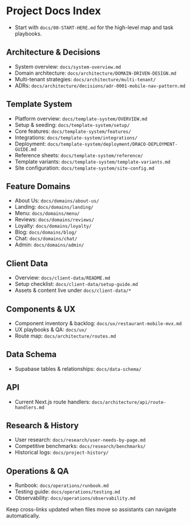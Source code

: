 # Project Docs Index

- Start with `docs/00-START-HERE.md` for the high-level map and task playbooks.

## Architecture & Decisions
- System overview: `docs/system-overview.md`
- Domain architecture: `docs/architecture/DOMAIN-DRIVEN-DESIGN.md`
- Multi-tenant strategies: `docs/architecture/multi-tenant/`
- ADRs: `docs/architecture/decisions/adr-0001-mobile-nav-pattern.md`

## Template System
- Platform overview: `docs/template-system/OVERVIEW.md`
- Setup & seeding: `docs/template-system/setup/`
- Core features: `docs/template-system/features/`
- Integrations: `docs/template-system/integrations/`
- Deployment: `docs/template-system/deployment/DRACO-DEPLOYMENT-GUIDE.md`
- Reference sheets: `docs/template-system/reference/`
- Template variants: `docs/template-system/template-variants.md`
- Site configuration: `docs/template-system/site-config.md`

## Feature Domains
- About Us: `docs/domains/about-us/`
- Landing: `docs/domains/landing/`
- Menu: `docs/domains/menu/`
- Reviews: `docs/domains/reviews/`
- Loyalty: `docs/domains/loyalty/`
- Blog: `docs/domains/blog/`
- Chat: `docs/domains/chat/`
- Admin: `docs/domains/admin/`

## Client Data
- Overview: `docs/client-data/README.md`
- Setup checklist: `docs/client-data/setup-guide.md`
- Assets & content live under `docs/client-data/*`

## Components & UX
- Component inventory & backlog: `docs/ux/restaurant-mobile-mvx.md`
- UX playbooks & QA: `docs/ux/`
- Route map: `docs/architecture/routes.md`

## Data Schema
- Supabase tables & relationships: `docs/data-schema/`

## API
- Current Next.js route handlers: `docs/architecture/api/route-handlers.md`

## Research & History
- User research: `docs/research/user-needs-by-page.md`
- Competitive benchmarks: `docs/research/benchmarks/`
- Historical logs: `docs/project-history/`

## Operations & QA
- Runbook: `docs/operations/runbook.md`
- Testing guide: `docs/operations/testing.md`
- Observability: `docs/operations/observability.md`

Keep cross-links updated when files move so assistants can navigate automatically.
